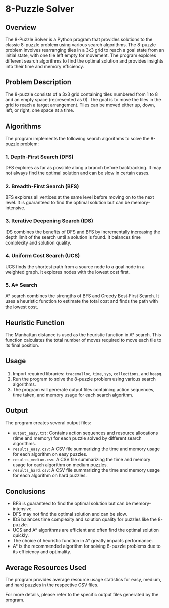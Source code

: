 # 8-Puzzle Solver

## Overview
The 8-Puzzle Solver is a Python program that provides solutions to the classic 8-puzzle problem using various search algorithms. The 8-puzzle problem involves rearranging tiles in a 3x3 grid to reach a goal state from an initial state, with one tile left empty for movement. The program explores different search algorithms to find the optimal solution and provides insights into their time and memory efficiency.

## Problem Description
The 8-puzzle consists of a 3x3 grid containing tiles numbered from 1 to 8 and an empty space (represented as 0). The goal is to move the tiles in the grid to reach a target arrangement. Tiles can be moved either up, down, left, or right, one space at a time.

## Algorithms
The program implements the following search algorithms to solve the 8-puzzle problem:

### 1. Depth-First Search (DFS)
DFS explores as far as possible along a branch before backtracking. It may not always find the optimal solution and can be slow in certain cases.

### 2. Breadth-First Search (BFS)
BFS explores all vertices at the same level before moving on to the next level. It is guaranteed to find the optimal solution but can be memory-intensive.

### 3. Iterative Deepening Search (IDS)
IDS combines the benefits of DFS and BFS by incrementally increasing the depth limit of the search until a solution is found. It balances time complexity and solution quality.

### 4. Uniform Cost Search (UCS)
UCS finds the shortest path from a source node to a goal node in a weighted graph. It explores nodes with the lowest cost first.

### 5. A* Search
A* search combines the strengths of BFS and Greedy Best-First Search. It uses a heuristic function to estimate the total cost and finds the path with the lowest cost.

## Heuristic Function
The Manhattan distance is used as the heuristic function in A* search. This function calculates the total number of moves required to move each tile to its final position.

## Usage
1. Import required libraries: `tracemalloc`, `time`, `sys`, `collections`, and `heapq`.
2. Run the program to solve the 8-puzzle problem using various search algorithms.
3. The program will generate output files containing action sequences, time taken, and memory usage for each search algorithm.

## Output
The program creates several output files:
- `output_easy.txt`: Contains action sequences and resource allocations (time and memory) for each puzzle solved by different search algorithms.
- `results_easy.csv`: A CSV file summarizing the time and memory usage for each algorithm on easy puzzles.
- `results_medium.csv`: A CSV file summarizing the time and memory usage for each algorithm on medium puzzles.
- `results_hard.csv`: A CSV file summarizing the time and memory usage for each algorithm on hard puzzles.

## Conclusions
- BFS is guaranteed to find the optimal solution but can be memory-intensive.
- DFS may not find the optimal solution and can be slow.
- IDS balances time complexity and solution quality for puzzles like the 8-puzzle.
- UCS and A* algorithms are efficient and often find the optimal solution quickly.
- The choice of heuristic function in A* greatly impacts performance.
- A* is the recommended algorithm for solving 8-puzzle problems due to its efficiency and optimality.

## Average Resources Used
The program provides average resource usage statistics for easy, medium, and hard puzzles in the respective CSV files.

For more details, please refer to the specific output files generated by the program.

